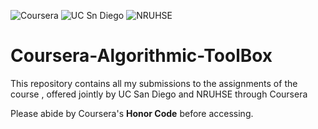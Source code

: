![Coursera](https://pbs.twimg.com/profile_images/579039906804023296/RWDlntRx_400x400.jpeg)
![UC Sn Diego](https://www.logolynx.com/images/logolynx/cf/cf01f62de99858d14c1b5097565281e8.png)
![NRUHSE](https://www.euparl.net/sites/default/files/content/participant/logo/hse-egc2.jpg)
# Coursera-Algorithmic-ToolBox
This repository contains all my submissions to the assignments of the course , offered jointly by UC San Diego and NRUHSE through Coursera

Please abide by Coursera's **Honor Code** before accessing.
